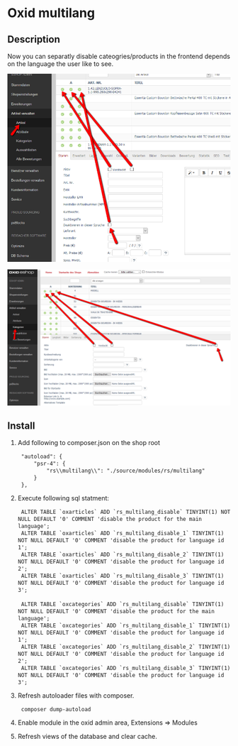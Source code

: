 # Oxid multilang

## Description

Now you can separatly disable cateogries/products in the frontend depends on the language the user like to see.

![](admin1.png)

![](admin2.png)

## Install

1. Add following to composer.json on the shop root

        "autoload": {
            "psr-4": {
                "rs\\multilang\\": "./source/modules/rs/multilang"
            }
        },
    
2. Execute following sql statment:

        ALTER TABLE `oxarticles` ADD `rs_multilang_disable` TINYINT(1) NOT NULL DEFAULT '0' COMMENT 'disable the product for the main language';
        ALTER TABLE `oxarticles` ADD `rs_multilang_disable_1` TINYINT(1) NOT NULL DEFAULT '0' COMMENT 'disable the product for language id 1';
        ALTER TABLE `oxarticles` ADD `rs_multilang_disable_2` TINYINT(1) NOT NULL DEFAULT '0' COMMENT 'disable the product for language id 2';
        ALTER TABLE `oxarticles` ADD `rs_multilang_disable_3` TINYINT(1) NOT NULL DEFAULT '0' COMMENT 'disable the product for language id 3';
    
        ALTER TABLE `oxcategories` ADD `rs_multilang_disable` TINYINT(1) NOT NULL DEFAULT '0' COMMENT 'disable the product for the main language';
        ALTER TABLE `oxcategories` ADD `rs_multilang_disable_1` TINYINT(1) NOT NULL DEFAULT '0' COMMENT 'disable the product for language id 1';
        ALTER TABLE `oxcategories` ADD `rs_multilang_disable_2` TINYINT(1) NOT NULL DEFAULT '0' COMMENT 'disable the product for language id 2';
        ALTER TABLE `oxcategories` ADD `rs_multilang_disable_3` TINYINT(1) NOT NULL DEFAULT '0' COMMENT 'disable the product for language id 3';

3. Refresh autoloader files with composer.

        composer dump-autoload
        
4. Enable module in the oxid admin area, Extensions => Modules
5. Refresh views of the database and clear cache.
